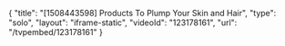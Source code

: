 {
    "title": "[1508443598] Products To Plump Your Skin and Hair",
    "type": "solo",
    "layout": "iframe-static",
    "videoId": "123178161",
    "url": "\/tvpembed\/123178161"
}